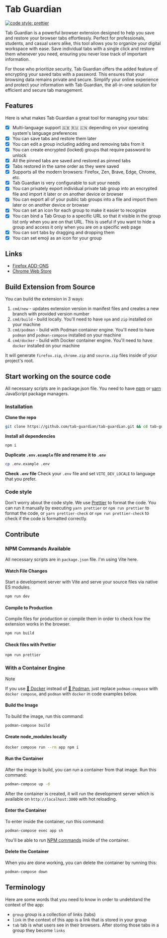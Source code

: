 # Tab Guardian
[![code style: prettier](https://img.shields.io/badge/code_style-prettier-ff69b4.svg?style=flat-square)](https://github.com/prettier/prettier)

Tab Guardian is a powerful browser extension designed to help you save and restore your browser tabs effortlessly. Perfect for professionals, students, and casual users alike, this tool allows you to organize your digital workspace with ease. Save individual tabs with a single click and restore them whenever you need, ensuring you never lose track of important information.

For those who prioritize security, Tab Guardian offers the added feature of encrypting your saved tabs with a password. This ensures that your browsing data remains private and secure. Simplify your online experience and protect your information with Tab Guardian, the all-in-one solution for efficient and secure tab management.

## Features
Here is what makes Tab Guardian a great tool for managing your tabs:

- [x] Multi-language support 🇬🇧 🇷🇺 🇨🇳 depending on your operating system's language preferences
- [x] You can save tabs and restore them later
- [x] You can edit a group including adding and removing tabs from it
- [x] You can create encrypted (locked) groups that require password to unlock
- [x] All the pinned tabs are saved and restored as pinned tabs
- [x] Tabs restored in the same order as they were saved
- [x] Supports all the modern browsers: Firefox, Zen, Brave, Edge, Chrome, etc.
- [x] Tab Guardian is very configurable to suit your needs
- [x] You can privately export individual private tab group into an encrypted file and import it later or on another device or browser
- [x] You can export all of your public tab groups into a file and import them later or on another device or browser
- [x] You can set an icon for each group to make it easier to recognize
- [x] You can bind a Tab Group to a specific URL so that it visible in the group list only when you are on that URL. This is useful if you want to hide a group and access it only when you are on a specific web page
- [x] You can sort tabs by dragging and dropping them
- [x] You can set emoji as an icon for your group

## Links
- [Firefox ADD-ONS](https://addons.mozilla.org/firefox/addon/tab-guardian/)
- [Chrome Web Store](https://chromewebstore.google.com/detail/tab-guardian/kjdklkfpliphcbnphmfhalllclfieojp)

## Build Extension from Source
You can build the extension in 3 ways:
1. `cmd/new`    - updates extension version in manifest files and creates a new branch with provided version number
1. `cmd/build`  - build locally. You'll need to have `npm` and `zip` installed on your machine
1. `cmd/podman` - bulid with Podman container engine. You'll need to have `podman` and `podman-compose` installed on your machine
1. `cmd/docker` - bulid with Docker container engine. You'll need to have `docker` installed on your machine

It will generate `firefox.zip`, `chrome.zip` and `source.zip` files inside of your project's root.

## Start working on the source code
All necessary scripts are in package.json file. You need to have [npm](https://www.npmjs.com/) or [yarn](https://yarnpkg.com/lang/en/) JavaScript package managers.

### Installation
**Clone the repo**
```bash
git clone https://github.com/tab-guardian/tab-guardian.git && cd tab-guardian
```

**Install all dependencies**
```bash
npm i
```

**Duplicate `.env.example` file and rename it to `.env`**
```bash
cp .env.example .env
```

**Check `.env` file**
Check your `.env` file and set `VITE_DEV_LOCALE` to language that you prefer.


### Code style
Don't worry about the code style. We use [Prettier](https://prettier.io/) to format the code. You can run it manually by executing `yarn prettier` or `npm run prettier` to format the code, or `yarn prettier-check` or `npm run prettier-check` to check if the code is formatted correctly.

## Contribute
### NPM Commands Available
All necessary scripts are in `package.json` file. I'm using Vite here.

#### Watch File Changes
Start a development server with Vite and serve your source files via native ES modules.
```bash
npm run dev
```

#### Compile to Production
Compile files for production or compile them in order to check how the extension works in the browser.
```bash
npm run build
```

#### Check files with Prettier
```bash
npm run prettier
```

### With a Container Engine
> [!NOTE]
> If you use [🐳 Docker](https://app.docker.com/) instead of [🦦 Podman](https://podman.io/), just replace `podman-compose` with `docker compose`, and `podman` with `docker` in code examples below.

#### Build the Image
To build the image, run this command:
```bash
podman-compose build
```

#### Create node_modules locally
```bash
docker compose run --rm app npm i
```

#### Run the Container
After the image is build, you can run a container from that image. Run this command:
```bash
podman-compose up -d
```

After the container is created, it will run the development server which is available on `http://localhost:3000` with hot reloading.

#### Enter the Container
To enter inside the container, run this command:
```bash
podman-compose exec app sh
```

You'll be able to run [NPM commands](#npm-commands-available) inside of the container.

#### Delete the Container
When you are done working, you can delete the container by running this:
```bash
podman-compose down
```

## Terminology
Here are some words that you need to know in order to undetstand the context of the app:
- `group` group is a collection of links (tabs)
- `link` in the context of this app is a link that is stored in your group
- `tab` tab is what users see in their browsers. After storing those tabs in a group they become `links`
